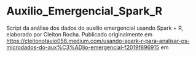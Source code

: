 # Auxilio_Emergencial_Spark_R
Script da análise dos dados do auxílio emergencial usando Spark + R, elaborado por Cleiton Rocha. Publicado originalmente em https://cleitonotavio058.medium.com/usando-spark-r-para-analisar-os-microdados-do-aux%C3%ADlio-emergencial-f2019f896915 em
